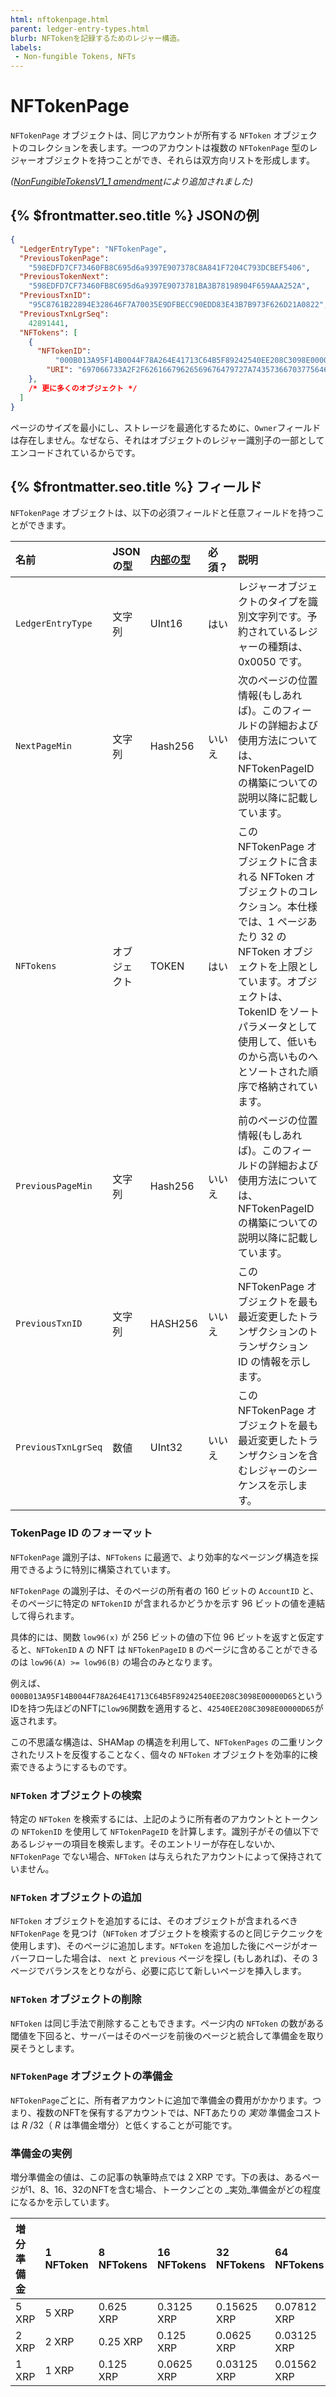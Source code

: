 ```yaml
---
html: nftokenpage.html
parent: ledger-entry-types.html
blurb: NFTokenを記録するためのレジャー構造。
labels:
 - Non-fungible Tokens, NFTs
---
```

# NFTokenPage

`NFTokenPage` オブジェクトは、同じアカウントが所有する `NFToken` オブジェクトのコレクションを表します。一つのアカウントは複数の `NFTokenPage` 型のレジャーオブジェクトを持つことができ、それらは双方向リストを形成します。

_([NonFungibleTokensV1_1 amendment](../../../../resources/known-amendments.md#nonfungibletokensv1_1)により追加されました)_


## {% $frontmatter.seo.title %} JSONの例

```json
{
  "LedgerEntryType": "NFTokenPage",
  "PreviousTokenPage":
    "598EDFD7CF73460FB8C695d6a9397E907378C8A841F7204C793DCBEF5406",
  "PreviousTokenNext":
    "598EDFD7CF73460FB8C695d6a9397E9073781BA3B78198904F659AAA252A",
  "PreviousTxnID":
    "95C8761B22894E328646F7A70035E9DFBECC90EDD83E43B7B973F626D21A0822",
  "PreviousTxnLgrSeq":
    42891441,
  "NFTokens": [
    {
      "NFTokenID":
          "000B013A95F14B0044F78A264E41713C64B5F89242540EE208C3098E00000D65",
        "URI": "697066733A2F2F62616679626569676479727A74357366703775646D37687537367568377932366E6634646675796C71616266336F636C67747179353566627A6469"
    },
    /* 更に多くのオブジェクト */
  ]
}
```



ページのサイズを最小にし、ストレージを最適化するために、`Owner`フィールドは存在しません。なぜなら、それはオブジェクトのレジャー識別子の一部としてエンコードされているからです。


## {% $frontmatter.seo.title %} フィールド

`NFTokenPage` オブジェクトは、以下の必須フィールドと任意フィールドを持つことができます。


| 名前                | JSONの型   | [内部の型](../../binary-format.md) | 必須？ | 説明        |
|:--------------------|:----------|:-----------|:----------|:------------|
| `LedgerEntryType`   | 文字列    | UInt16      | はい   | レジャーオブジェクトのタイプを識別文字列です。予約されているレジャーの種類は、0x0050 です。|
| `NextPageMin`       | 文字列    | Hash256     | いいえ | 次のページの位置情報(もしあれば)。このフィールドの詳細および使用方法については、NFTokenPageID の構築についての説明以降に記載しています。|
| `NFTokens`          | オブジェクト  | TOKEN    | はい   | この NFTokenPage オブジェクトに含まれる NFToken オブジェクトのコレクション。本仕様では、1 ページあたり 32 の NFToken オブジェクトを上限としています。オブジェクトは、TokenID をソート パラメータとして使用して、低いものから高いものへとソートされた順序で格納されています。|
| `PreviousPageMin`   | 文字列    | Hash256     | いいえ | 前のページの位置情報(もしあれば)。このフィールドの詳細および使用方法については、NFTokenPageID の構築についての説明以降に記載しています。|
| `PreviousTxnID`     | 文字列    | HASH256     | いいえ | この NFTokenPage オブジェクトを最も最近変更したトランザクションのトランザクション ID の情報を示します。|
| `PreviousTxnLgrSeq` | 数値    | UInt32       | いいえ  | この NFTokenPage オブジェクトを最も最近変更したトランザクションを含むレジャーのシーケンスを示します。|


### TokenPage ID のフォーマット

`NFTokenPage` 識別子は、`NFTokens` に最適で、より効率的なページング構造を採用できるように特別に構築されています。

`NFTokenPage` の識別子は、そのページの所有者の 160 ビットの `AccountID` と、そのページに特定の `NFTokenID` が含まれるかどうかを示す 96 ビットの値を連結して得られます。

具体的には、関数 `low96(x)` が 256 ビットの値の下位 96 ビットを返すと仮定すると、`NFTokenID` `A` の NFT は `NFTokenPageID` `B` のページに含めることができるのは `low96(A) >= low96(B)` の場合のみとなります。

例えば、`000B013A95F14B0044F78A264E41713C64B5F89242540EE208C3098E00000D65`というIDを持つ先ほどのNFTに`low96`関数を適用すると、`42540EE208C3098E00000D65`が返されます。

この不思議な構造は、SHAMap の構造を利用して、`NFTokenPages` の二重リンクされたリストを反復することなく、個々の `NFToken` オブジェクトを効率的に検索できるようにするものです。


### `NFToken` オブジェクトの検索

特定の `NFToken` を検索するには、上記のように所有者のアカウントとトークンの `NFTokenID` を使用して `NFTokenPageID` を計算します。識別子がその値以下であるレジャーの項目を検索します。そのエントリーが存在しないか、`NFTokenPage` でない場合、`NFToken` は与えられたアカウントによって保持されていません。


### `NFToken` オブジェクトの追加

`NFToken` オブジェクトを追加するには、そのオブジェクトが含まれるべき `NFTokenPage` を見つけ（`NFToken` オブジェクトを検索するのと同じテクニックを使用します)、そのページに追加します。`NFToken` を追加した後にページがオーバーフローした場合は、 `next` と `previous` ページを探し (もしあれば)、その 3 ページでバランスをとりながら、必要に応じて新しいページを挿入します。


### `NFToken` オブジェクトの削除

`NFToken` は同じ手法で削除することもできます。ページ内の `NFToken` の数がある閾値を下回ると、サーバーはそのページを前後のページと統合して準備金を取り戻そうとします。


### `NFTokenPage` オブジェクトの準備金

`NFTokenPage`ごとに、所有者アカウントに追加で準備金の費用がかかります。つまり、複数のNFTを保有するアカウントでは、NFTあたりの _実効_ 準備金コストは _R_ /32（ _R_ は準備金増分）と低くすることが可能です。


### 準備金の実例

増分準備金の値は、この記事の執筆時点では 2 XRP です。下の表は、あるページが1、8、16、32のNFTを含む場合、トークンごとの _実効_準備金がどの程度になるかを示しています。


| 増分準備金            | 1 NFToken | 8 NFTokens | 16 NFTokens | 32 NFTokens | 64 NFTokens |
|:--------------------|:----------|:-----------|:------------|:------------|:------------|
| 5 XRP               | 5 XRP     | 0.625 XRP  | 0.3125 XRP  | 0.15625 XRP | 0.07812 XRP |
| 2 XRP               | 2 XRP     | 0.25 XRP   | 0.125 XRP   | 0.0625 XRP  | 0.03125 XRP |
| 1 XRP               | 1 XRP     | 0.125 XRP  | 0.0625 XRP  | 0.03125 XRP | 0.01562 XRP |
